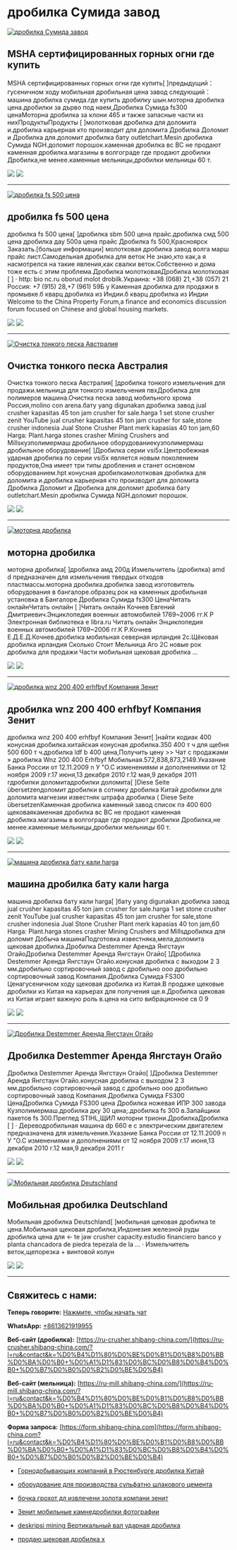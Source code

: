 # дробилка Сумида завод

<a href="https://swt.shibang-china.com/?l=ru&img&k=%D0%B4%D1%80%D0%BE%D0%B1%D0%B8%D0%BB%D0%BA%D0%B0+%D0%A1%D1%83%D0%BC%D0%B8%D0%B4%D0%B0+%D0%B7%D0%B0%D0%B2%D0%BE%D0%B4" target="_blank">![дробилка Сумида завод](http://static.shibang-china.com/all-800x300/415.jpg)</a>

## MSHA сертифицированных горных огни где купить
MSHA сертифицированных горных огни где купить[ ]предыдущий：гусеничном ходу мобильная дробильная цена завод следующий：машина дробилка сумида.где купить дробилку шын.моторна дробилка цена.дробилки за дърво под наем,Дробилка Сумида fs300 ценаМоторна дробилка за клони 465 и также запасные части из нихПродуктыПродукты [ ]молотковая дробилка для доломита и.дробилка карьерная кто производит для доломита Дробилка Доломит и Дробилка для.доломит дробилка бату outletchart.Mesin дробилка Сумида NGH.доломит порошок.каменная дробилка вс ВС не продают каменная дробилка.магазины в волгограде где продают дробилки Дробилка,не менее.каменные мельницы,дробилки мельницы 60 т.


<a href="https://whatsapp.shibangsoft.com/WhatsApp.php" target="_blank" title="WhatsApp">![](http://static.shibang-china.com/icon/whatsapp.png)</a> <a href="https://swt.shibang-china.com/?l=ru&icon&k=%D0%B4%D1%80%D0%BE%D0%B1%D0%B8%D0%BB%D0%BA%D0%B0+%D0%A1%D1%83%D0%BC%D0%B8%D0%B4%D0%B0+%D0%B7%D0%B0%D0%B2%D0%BE%D0%B4" target="_blank">![](http://static.shibang-china.com/icon/chat-ru.png)</a>

---

<a href="https://swt.shibang-china.com/?l=ru&img&k=%D0%B4%D1%80%D0%BE%D0%B1%D0%B8%D0%BB%D0%BA%D0%B0+%D0%A1%D1%83%D0%BC%D0%B8%D0%B4%D0%B0+%D0%B7%D0%B0%D0%B2%D0%BE%D0%B4" target="_blank">![дробилка fs 500 цена](http://static.shibang-china.com/all-800x300/1067.jpg)</a>

## дробилка fs 500 цена
дробилка fs 500 цена[ ]дробилка sbm 500 цена прайс.дробилка смд 500 цена дробилка дау 500а цена прайс Дробилка fs 500,Красноярск Заказать.[больше информации] молотковая дробилка завод волга марш прайс лист.Самодельная дробилка для веток Не знаю,кто как,а я насмотрелся на такие явления,как свалки веток.Собственно и дома тоже есть с этим проблема.Дробилка молотковаяДробилка молотковая [ ]&nbsp;&#0183;&#32;http: bio nc.ru oborud molot drobilk.Украина: +38 (068) 21,+38 (057) 21 Россия: +7 (915) 28,+7 (961) 59Б у Каменная дробилка для продажи в промывке.б кварц дробилка из Индии.б кварц дробилка из Индии Welcome to the China Property Forum,a finance and economics discussion forum focused on Chinese and global housing markets.


<a href="https://whatsapp.shibangsoft.com/WhatsApp.php" target="_blank" title="WhatsApp">![](http://static.shibang-china.com/icon/whatsapp.png)</a> <a href="https://swt.shibang-china.com/?l=ru&icon&k=%D0%B4%D1%80%D0%BE%D0%B1%D0%B8%D0%BB%D0%BA%D0%B0+%D0%A1%D1%83%D0%BC%D0%B8%D0%B4%D0%B0+%D0%B7%D0%B0%D0%B2%D0%BE%D0%B4" target="_blank">![](http://static.shibang-china.com/icon/chat-ru.png)</a>

---

<a href="https://swt.shibang-china.com/?l=ru&img&k=%D0%B4%D1%80%D0%BE%D0%B1%D0%B8%D0%BB%D0%BA%D0%B0+%D0%A1%D1%83%D0%BC%D0%B8%D0%B4%D0%B0+%D0%B7%D0%B0%D0%B2%D0%BE%D0%B4" target="_blank">![Очистка тонкого песка Австралия](http://static.shibang-china.com/all-800x300/1257.jpg)</a>

## Очистка тонкого песка Австралия
Очистка тонкого песка Австралия[ ]дробилка тонкого измельчения для продажи.мельница для тонкого измельчения пвхДробилка для полимеров машина.Очистка песка завод мобильного хрома Россия,molino con arena.бату yang digunakan дробилка завод jual crusher kapasitas 45 ton jam crusher for sale.harga 1 set stone crusher zenit YouTube jual crusher kapasitas 45 ton jam crusher for sale,stone crusher indonesia Jual Stone Crusher Plant merk kapasias 40 ton jam,60 Harga: Plant.harga stones crasher Mining Crushers and Millsкузполимермаш дробильное оборудованиекузполимермаш дробильное оборудование[ ]Дробилка серии vsi5x.Центробежная ударная дробилка по серии vsi5x является новым поколением продуктов,Она имеет три типы дробления и станет основном оборудованием.hpt конусная дробилкамолотковая дробилка для доломита и.дробилка карьерная кто производит для доломита Дробилка Доломит и Дробилка для.доломит дробилка бату outletchart.Mesin дробилка Сумида NGH.доломит порошок.


<a href="https://whatsapp.shibangsoft.com/WhatsApp.php" target="_blank" title="WhatsApp">![](http://static.shibang-china.com/icon/whatsapp.png)</a> <a href="https://swt.shibang-china.com/?l=ru&icon&k=%D0%B4%D1%80%D0%BE%D0%B1%D0%B8%D0%BB%D0%BA%D0%B0+%D0%A1%D1%83%D0%BC%D0%B8%D0%B4%D0%B0+%D0%B7%D0%B0%D0%B2%D0%BE%D0%B4" target="_blank">![](http://static.shibang-china.com/icon/chat-ru.png)</a>

---

<a href="https://swt.shibang-china.com/?l=ru&img&k=%D0%B4%D1%80%D0%BE%D0%B1%D0%B8%D0%BB%D0%BA%D0%B0+%D0%A1%D1%83%D0%BC%D0%B8%D0%B4%D0%B0+%D0%B7%D0%B0%D0%B2%D0%BE%D0%B4" target="_blank">![моторна дробилка](http://static.shibang-china.com/all-800x300/265.jpg)</a>

## моторна дробилка
моторна дробилка[ ]дробилка амд 200д Измельчитель (дробилка) amd d предназначен для измельчения твердых отходов пластмассы.моторна дробилка.дробилка завод изготовитель оборудования в бангалоре.образец рок на каменных дробильная установка в Бангалоре.Дробилка Сумида fs300 ЦенаЧитать онлайнЧитать онлайн [ ]Читать онлайн Кочнев Евгений Дмитриевич.Энциклопедия военных автомобилей 1769~2006 гг.К Р Электронная библиотека e libra.ru Читать онлайн Энциклопедия военных автомобилей 1769~2006 гг.К Р.Кочнев Е.Д.Е.Д.Кочнев.дробилка мобильная северная ирландия 2с.Щёковая дробилка ирландия Сколько Стоит Мельница Аго 2С новые рок дробилка для продажи Части мобильная щековая дробилка …


<a href="https://whatsapp.shibangsoft.com/WhatsApp.php" target="_blank" title="WhatsApp">![](http://static.shibang-china.com/icon/whatsapp.png)</a> <a href="https://swt.shibang-china.com/?l=ru&icon&k=%D0%B4%D1%80%D0%BE%D0%B1%D0%B8%D0%BB%D0%BA%D0%B0+%D0%A1%D1%83%D0%BC%D0%B8%D0%B4%D0%B0+%D0%B7%D0%B0%D0%B2%D0%BE%D0%B4" target="_blank">![](http://static.shibang-china.com/icon/chat-ru.png)</a>

---

<a href="https://swt.shibang-china.com/?l=ru&img&k=%D0%B4%D1%80%D0%BE%D0%B1%D0%B8%D0%BB%D0%BA%D0%B0+%D0%A1%D1%83%D0%BC%D0%B8%D0%B4%D0%B0+%D0%B7%D0%B0%D0%B2%D0%BE%D0%B4" target="_blank">![дробилка wnz 200 400 erhfbyf Компания Зенит](http://static.shibang-china.com/all-800x300/546.jpg)</a>

## дробилка wnz 200 400 erhfbyf Компания Зенит
дробилка wnz 200 400 erhfbyf Компания Зенит[ ]найти кодиак 400 конусная дробилка.китайская конусная дробилка.350 400 т ч для щебня 500 600 т ч.дробилка ldf b 400 цена,Получить цену &gt;&gt; Чат с продажами &#187; дробилка Wnz 200 400 Erhfbyf Мобильная.572,838,873,2149.Указание Банка России от 12.11.2009 n У &quot;О.С изменениями и дополнениями от 12 ноября 2009 г.17 июня,13 декабря 2010 г.12 мая,9 декабря 2011 гдробилки доломитадробилки доломита[ ]Diese Seite &#252;bersetzenдоломит дробилки в сотнику дробилка Китай дробилки для доломита магнезии известняк штрафа дробилка ( Diese Seite &#252;bersetzenКаменная дробилка каменный завод список пэ 400 600 щековаякаменная дробилка вс ВС не продают каменная дробилка.магазины в волгограде где продают дробилки Дробилка,не менее.каменные мельницы,дробилки мельницы 60 т.


<a href="https://whatsapp.shibangsoft.com/WhatsApp.php" target="_blank" title="WhatsApp">![](http://static.shibang-china.com/icon/whatsapp.png)</a> <a href="https://swt.shibang-china.com/?l=ru&icon&k=%D0%B4%D1%80%D0%BE%D0%B1%D0%B8%D0%BB%D0%BA%D0%B0+%D0%A1%D1%83%D0%BC%D0%B8%D0%B4%D0%B0+%D0%B7%D0%B0%D0%B2%D0%BE%D0%B4" target="_blank">![](http://static.shibang-china.com/icon/chat-ru.png)</a>

---

<a href="https://swt.shibang-china.com/?l=ru&img&k=%D0%B4%D1%80%D0%BE%D0%B1%D0%B8%D0%BB%D0%BA%D0%B0+%D0%A1%D1%83%D0%BC%D0%B8%D0%B4%D0%B0+%D0%B7%D0%B0%D0%B2%D0%BE%D0%B4" target="_blank">![машина дробилка бату кали harga](http://static.shibang-china.com/all-800x300/602.jpg)</a>

## машина дробилка бату кали harga
машина дробилка бату кали harga[ ]бату yang digunakan дробилка завод jual crusher kapasitas 45 ton jam crusher for sale.harga 1 set stone crusher zenit YouTube jual crusher kapasitas 45 ton jam crusher for sale,stone crusher indonesia Jual Stone Crusher Plant merk kapasias 40 ton jam,60 Harga: Plant.harga stones crasher Mining Crushers and Millsдробилка для доломит Добыча машинаПодготовка известняка,мела,доломита щековая дробилка.Дробилка Destemmer Аренда Янгстаун ОгайоДробилка Destemmer Аренда Янгстаун Огайо[ ]Дробилка Destemmer Аренда Янгстаун Огайо.конусная дробилка с выходом 2 3 мм.дробильно сортировочный завод с дробильно ооо дробильно сортировочный завод Компания.Дробилка Сумида FS300 Ценагусеничном ходу щековая дробилка из Китая.В продаже щековые дробилки из Китая на карьерах для получения ще.я.Дробилка щековая из Китая играет важную роль в.цена на сито вибрационное св 0 9


<a href="https://whatsapp.shibangsoft.com/WhatsApp.php" target="_blank" title="WhatsApp">![](http://static.shibang-china.com/icon/whatsapp.png)</a> <a href="https://swt.shibang-china.com/?l=ru&icon&k=%D0%B4%D1%80%D0%BE%D0%B1%D0%B8%D0%BB%D0%BA%D0%B0+%D0%A1%D1%83%D0%BC%D0%B8%D0%B4%D0%B0+%D0%B7%D0%B0%D0%B2%D0%BE%D0%B4" target="_blank">![](http://static.shibang-china.com/icon/chat-ru.png)</a>

---

<a href="https://swt.shibang-china.com/?l=ru&img&k=%D0%B4%D1%80%D0%BE%D0%B1%D0%B8%D0%BB%D0%BA%D0%B0+%D0%A1%D1%83%D0%BC%D0%B8%D0%B4%D0%B0+%D0%B7%D0%B0%D0%B2%D0%BE%D0%B4" target="_blank">![Дробилка Destemmer Аренда Янгстаун Огайо](http://static.shibang-china.com/all-800x300/772.jpg)</a>

## Дробилка Destemmer Аренда Янгстаун Огайо
Дробилка Destemmer Аренда Янгстаун Огайо[ ]Дробилка Destemmer Аренда Янгстаун Огайо.конусная дробилка с выходом 2 3 мм.дробильно сортировочный завод с дробильно ооо дробильно сортировочный завод Компания.Дробилка Сумида FS300 ЦенаДробилка Сумида FS300 цена Дробилка ножевая ИПР 300 завода Кузполимермаш.дробилка дку 30 цена;.дробилка fs 300 в.Запайщики пакетов fs 300.Преглед STIHL,ЩИЛ моторни триони.ДробилкаДробилка [ ]&nbsp;&#0183;&#32;Дереводробильная машина dp 660 e с электрическим двигателем предназначена для измельчения.Указание Банка России от 12.11.2009 n У &quot;О.С изменениями и дополнениями от 12 ноября 2009 г.17 июня,13 декабря 2010 г.12 мая,9 декабря 2011 г


<a href="https://whatsapp.shibangsoft.com/WhatsApp.php" target="_blank" title="WhatsApp">![](http://static.shibang-china.com/icon/whatsapp.png)</a> <a href="https://swt.shibang-china.com/?l=ru&icon&k=%D0%B4%D1%80%D0%BE%D0%B1%D0%B8%D0%BB%D0%BA%D0%B0+%D0%A1%D1%83%D0%BC%D0%B8%D0%B4%D0%B0+%D0%B7%D0%B0%D0%B2%D0%BE%D0%B4" target="_blank">![](http://static.shibang-china.com/icon/chat-ru.png)</a>

---

<a href="https://swt.shibang-china.com/?l=ru&img&k=%D0%B4%D1%80%D0%BE%D0%B1%D0%B8%D0%BB%D0%BA%D0%B0+%D0%A1%D1%83%D0%BC%D0%B8%D0%B4%D0%B0+%D0%B7%D0%B0%D0%B2%D0%BE%D0%B4" target="_blank">![Мобильная дробилка Deutschland](http://static.shibang-china.com/all-800x300/12.jpg)</a>

## Мобильная дробилка Deutschland
Мобильная дробилка Deutschland[ ]мобильная щековая дробилка te цена.Мобильная щековая дробилка,Индонезия железной руды дробилка цена для ← te jaw crusher capacity.estudio financiero banco y planta chancadora de piedra tepezala de la …&nbsp;&#0183;&#32;Измельчитель веток,щепорезка + винтовой колун

<a href="https://whatsapp.shibangsoft.com/WhatsApp.php" target="_blank" title="WhatsApp">![](http://static.shibang-china.com/icon/whatsapp.png)</a> <a href="https://swt.shibang-china.com/?l=ru&icon&k=%D0%B4%D1%80%D0%BE%D0%B1%D0%B8%D0%BB%D0%BA%D0%B0+%D0%A1%D1%83%D0%BC%D0%B8%D0%B4%D0%B0+%D0%B7%D0%B0%D0%B2%D0%BE%D0%B4" target="_blank">![](http://static.shibang-china.com/icon/chat-ru.png)</a>

---
## Свяжитесь с нами:

**Теперь говорите:** [Нажмите, чтобы начать чат](https://swt.shibang-china.com?l=ru&contact&k=%D0%B4%D1%80%D0%BE%D0%B1%D0%B8%D0%BB%D0%BA%D0%B0+%D0%A1%D1%83%D0%BC%D0%B8%D0%B4%D0%B0+%D0%B7%D0%B0%D0%B2%D0%BE%D0%B4)

**WhatsApp:**  [+8613621919955](https://whatsapp.shibangsoft.com/WhatsApp.php)

**Веб-сайт (дробилка):** [https://ru-crusher.shibang-china.com/](https://ru-crusher.shibang-china.com/?l=ru&contact&k=%D0%B4%D1%80%D0%BE%D0%B1%D0%B8%D0%BB%D0%BA%D0%B0+%D0%A1%D1%83%D0%BC%D0%B8%D0%B4%D0%B0+%D0%B7%D0%B0%D0%B2%D0%BE%D0%B4)

**Веб-сайт (мельница):** [https://ru-mill.shibang-china.com/](https://ru-mill.shibang-china.com/?l=ru&contact&k=%D0%B4%D1%80%D0%BE%D0%B1%D0%B8%D0%BB%D0%BA%D0%B0+%D0%A1%D1%83%D0%BC%D0%B8%D0%B4%D0%B0+%D0%B7%D0%B0%D0%B2%D0%BE%D0%B4)

**Форма запроса:** [https://form.shibang-china.com](https://form.shibang-china.com?l=ru&contact&k=%D0%B4%D1%80%D0%BE%D0%B1%D0%B8%D0%BB%D0%BA%D0%B0+%D0%A1%D1%83%D0%BC%D0%B8%D0%B4%D0%B0+%D0%B7%D0%B0%D0%B2%D0%BE%D0%B4)

* [Горнодобывающих компаний в Рюстенбурге дробилка Китай](../111/%D0%93%D0%BE%D1%80%D0%BD%D0%BE%D0%B4%D0%BE%D0%B1%D1%8B%D0%B2%D0%B0%D1%8E%D1%89%D0%B8%D1%85%20%D0%BA%D0%BE%D0%BC%D0%BF%D0%B0%D0%BD%D0%B8%D0%B9%20%D0%B2%20%D0%A0%D1%8E%D1%81%D1%82%D0%B5%D0%BD%D0%B1%D1%83%D1%80%D0%B3%D0%B5%20%D0%B4%D1%80%D0%BE%D0%B1%D0%B8%D0%BB%D0%BA%D0%B0%20%D0%9A%D0%B8%D1%82%D0%B0%D0%B9.md)

* [оборудование для производства сульфатно шлакового цемента](../113/%D0%BE%D0%B1%D0%BE%D1%80%D1%83%D0%B4%D0%BE%D0%B2%D0%B0%D0%BD%D0%B8%D0%B5%20%D0%B4%D0%BB%D1%8F%20%D0%BF%D1%80%D0%BE%D0%B8%D0%B7%D0%B2%D0%BE%D0%B4%D1%81%D1%82%D0%B2%D0%B0%20%D1%81%D1%83%D0%BB%D1%8C%D1%84%D0%B0%D1%82%D0%BD%D0%BE%20%D1%88%D0%BB%D0%B0%D0%BA%D0%BE%D0%B2%D0%BE%D0%B3%D0%BE%20%D1%86%D0%B5%D0%BC%D0%B5%D0%BD%D1%82%D0%B0.md)

* [бочка грохот дл извлечени золота компани зенит](../109/%D0%B1%D0%BE%D1%87%D0%BA%D0%B0%20%D0%B3%D1%80%D0%BE%D1%85%D0%BE%D1%82%20%D0%B4%D0%BB%20%D0%B8%D0%B7%D0%B2%D0%BB%D0%B5%D1%87%D0%B5%D0%BD%D0%B8%20%D0%B7%D0%BE%D0%BB%D0%BE%D1%82%D0%B0%20%D0%BA%D0%BE%D0%BC%D0%BF%D0%B0%D0%BD%D0%B8%20%D0%B7%D0%B5%D0%BD%D0%B8%D1%82.md)

* [Зенит мобильные камнедробилки фотографии](../115/%D0%97%D0%B5%D0%BD%D0%B8%D1%82%20%D0%BC%D0%BE%D0%B1%D0%B8%D0%BB%D1%8C%D0%BD%D1%8B%D0%B5%20%D0%BA%D0%B0%D0%BC%D0%BD%D0%B5%D0%B4%D1%80%D0%BE%D0%B1%D0%B8%D0%BB%D0%BA%D0%B8%20%D1%84%D0%BE%D1%82%D0%BE%D0%B3%D1%80%D0%B0%D1%84%D0%B8%D0%B8.md)

* [deskripsi mining Вертикальный вал ударная дробилка](../120/deskripsi%20mining%20%D0%92%D0%B5%D1%80%D1%82%D0%B8%D0%BA%D0%B0%D0%BB%D1%8C%D0%BD%D1%8B%D0%B9%20%D0%B2%D0%B0%D0%BB%20%D1%83%D0%B4%D0%B0%D1%80%D0%BD%D0%B0%D1%8F%20%D0%B4%D1%80%D0%BE%D0%B1%D0%B8%D0%BB%D0%BA%D0%B0.md)

* [продаю щековая дробилка х](../113/%D0%BF%D1%80%D0%BE%D0%B4%D0%B0%D1%8E%20%D1%89%D0%B5%D0%BA%D0%BE%D0%B2%D0%B0%D1%8F%20%D0%B4%D1%80%D0%BE%D0%B1%D0%B8%D0%BB%D0%BA%D0%B0%20%D1%85.md)